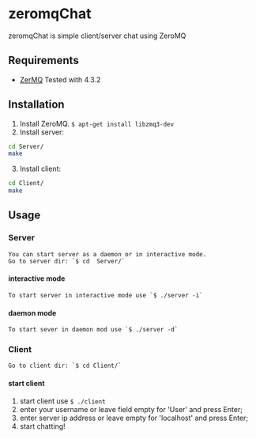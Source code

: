 # zeromqChat

zeromqChat is simple client/server chat using ZeroMQ

## Requirements

 - [ZerMQ](https://zeromq.org/download/) Tested with 4.3.2

 ## Installation

 1.	Install ZeroMQ. `$ apt-get install libzmq3-dev`
 2.	Install server:

```bash
cd Server/
make
```
 3. Install client:

```bash
cd Client/
make
```

## Usage

### Server

	You can start server as a daemon or in interactive mode.
	Go to server dir: `$ cd  Server/`

#### interactive mode

	To start server in interactive mode use `$ ./server -i`

#### daemon mode

	To start sever in daemon mod use `$ ./server -d`

### Client

	Go to client dir: `$ cd Client/`

#### start client

1.	start client use `$ ./client`
2.	enter your username or leave field empty for 'User' and press Enter;
3. 	enter server ip address or leave empty for 'localhost' and press Enter;
4.	start chatting!

